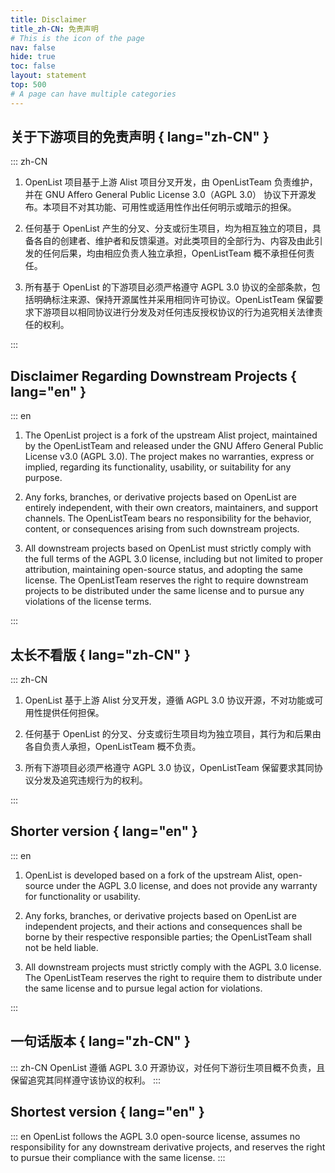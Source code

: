 ```yaml
---
title: Disclaimer
title_zh-CN: 免责声明
# This is the icon of the page
nav: false
hide: true
toc: false
layout: statement
top: 500
# A page can have multiple categories
---
```


## 关于下游项目的免责声明 { lang="zh-CN" }

::: zh-CN

1. OpenList 项目基于上游 Alist 项目分叉开发，由 OpenListTeam 负责维护，并在 GNU Affero General Public License 3.0（AGPL 3.0） 协议下开源发布。本项目不对其功能、可用性或适用性作出任何明示或暗示的担保。

2. 任何基于 OpenList 产生的分叉、分支或衍生项目，均为相互独立的项目，具备各自的创建者、维护者和反馈渠道。对此类项目的全部行为、内容及由此引发的任何后果，均由相应负责人独立承担，OpenListTeam 概不承担任何责任。

3. 所有基于 OpenList 的下游项目必须严格遵守 AGPL 3.0 协议的全部条款，包括明确标注来源、保持开源属性并采用相同许可协议。OpenListTeam 保留要求下游项目以相同协议进行分发及对任何违反授权协议的行为追究相关法律责任的权利。

:::

## Disclaimer Regarding Downstream Projects { lang="en" }

::: en

1. The OpenList project is a fork of the upstream Alist project, maintained by the OpenListTeam and released under the GNU Affero General Public License v3.0 (AGPL 3.0). The project makes no warranties, express or implied, regarding its functionality, usability, or suitability for any purpose.

2. Any forks, branches, or derivative projects based on OpenList are entirely independent, with their own creators, maintainers, and support channels. The OpenListTeam bears no responsibility for the behavior, content, or consequences arising from such downstream projects.

3. All downstream projects based on OpenList must strictly comply with the full terms of the AGPL 3.0 license, including but not limited to proper attribution, maintaining open-source status, and adopting the same license. The OpenListTeam reserves the right to require downstream projects to be distributed under the same license and to pursue any violations of the license terms.

:::

## 太长不看版 { lang="zh-CN" }

::: zh-CN

1. OpenList 基于上游 Alist 分叉开发，遵循 AGPL 3.0 协议开源，不对功能或可用性提供任何担保。

2. 任何基于 OpenList 的分叉、分支或衍生项目均为独立项目，其行为和后果由各自负责人承担，OpenListTeam 概不负责。

3. 所有下游项目必须严格遵守 AGPL 3.0 协议，OpenListTeam 保留要求其同协议分发及追究违规行为的权利。

:::

## Shorter version { lang="en" }

::: en

1. OpenList is developed based on a fork of the upstream Alist, open-source under the AGPL 3.0 license, and does not provide any warranty for functionality or usability.

2. Any forks, branches, or derivative projects based on OpenList are independent projects, and their actions and consequences shall be borne by their respective responsible parties; the OpenListTeam shall not be held liable.

3. All downstream projects must strictly comply with the AGPL 3.0 license. The OpenListTeam reserves the right to require them to distribute under the same license and to pursue legal action for violations.

:::

## 一句话版本 { lang="zh-CN" }

::: zh-CN
OpenList 遵循 AGPL 3.0 开源协议，对任何下游衍生项目概不负责，且保留追究其同样遵守该协议的权利。
:::

## Shortest version { lang="en" }

::: en
OpenList follows the AGPL 3.0 open-source license, assumes no responsibility for any downstream derivative projects, and reserves the right to pursue their compliance with the same license.
:::
